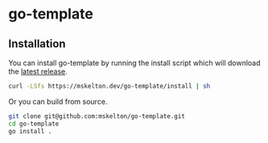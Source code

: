 # go-template

## Installation

You can install go-template by running the install script which will download
the [latest release](https://github.com/mskelton/go-template/releases/latest).

```bash
curl -LSfs https://mskelton.dev/go-template/install | sh
```

Or you can build from source.

```bash
git clone git@github.com:mskelton/go-template.git
cd go-template
go install .
```

